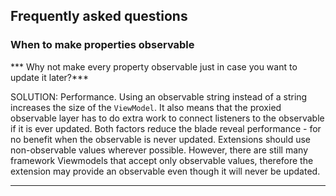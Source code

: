 <a name="frequently-asked-questions"></a>
## Frequently asked questions

<a name="frequently-asked-questions-when-to-make-properties-observable"></a>
### When to make properties observable

*** Why not make every property observable just in case you want to update it later?***

SOLUTION: Performance. Using an observable string instead of a string increases the size of the `ViewModel`.  It also means that the proxied observable layer has to do extra work to connect listeners to the observable if it is ever updated. Both factors reduce the blade reveal performance - for no benefit when the observable is never updated. Extensions should use non-observable values wherever possible. However, there are still many framework Viewmodels that accept only observable values, therefore the extension may provide an observable even though it will never be updated.

* * *
